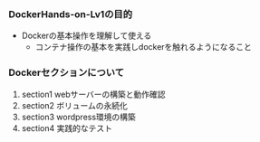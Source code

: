 ### DockerHands-on-Lv1の目的
- Dockerの基本操作を理解して使える
  - コンテナ操作の基本を実践しdockerを触れるようになること

### Dockerセクションについて
1. section1 webサーバーの構築と動作確認
1. section2 ボリュームの永続化
1. section3 wordpress環境の構築
1. section4 実践的なテスト